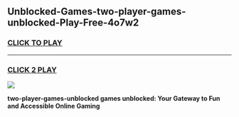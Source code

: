 
## Unblocked-Games-two-player-games-unblocked-Play-Free-4o7w2
<h3>
<a href="https://premium76.site?title=two-player-games-unblocked&ref=12A">CLICK TO PLAY</a></h3>
<hr>

<h3>
<a href="https://premium76.site?title=two-player-games-unblocked&ref=12A">CLICK 2 PLAY</a>
  
</h3>

<a href="https://premium76.site?title=two-player-games-unblocked&ref=12A"><img src="https://clearcache.store/games.png"></a>


**two-player-games-unblocked games unblocked: Your Gateway to Fun and Accessible Online Gaming**
